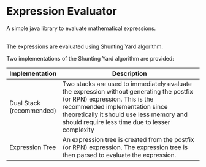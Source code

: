 # Expression Evaluator
A simple java library to evaluate mathematical expressions.
<br/>
<br/>

The expressions are evaluated using Shunting Yard algorithm.

Two implementations of the Shunting Yard algorithm are provided:

| Implementation | Description |
| -------------- | ----------- |
| Dual Stack<br/>(recommended) | Two stacks are used to immediately evaluate the expression without generating the postfix (or RPN) expression. This is the recommended implementation since theoretically it should use less memory and should require less time due to lesser complexity |
| Expression Tree | An expression tree is created from the postfix (or RPN) expression. The expression tree is then parsed to evaluate the expression. |
